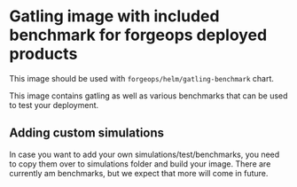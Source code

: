 # Gatling image with included benchmark for forgeops deployed products
This image should be used with `forgeops/helm/gatling-benchmark` chart.

This image contains gatling as well as various benchmarks that can be
used to test your deployment.

## Adding custom simulations
In case you want to add your own simulations/test/benchmarks, you need to copy
them over to simulations folder and build your image. There are currently am
benchmarks, but we expect that more will come in future.
